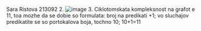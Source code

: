 Sara Ristova 213092
2. ![image](https://github.com/sararistova0/SI_2023_lab2_213092/assets/130258685/2db65810-40ae-4fe9-aa11-ebf4c8ddd803)
3. Ciklotomskata kompleksnost na grafot e 11, toa mozhe da se dobie so formulata: broj na predikati +1; vo sluchajov predikatite se so portokalova boja, tochno 10; 10+1=11
